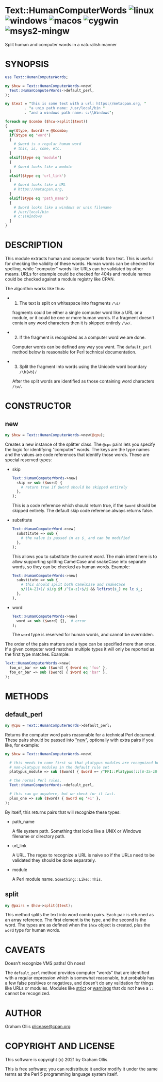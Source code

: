 # Text::HumanComputerWords ![linux](https://github.com/uperl/Text-HumanComputerWords/workflows/linux/badge.svg) ![windows](https://github.com/uperl/Text-HumanComputerWords/workflows/windows/badge.svg) ![macos](https://github.com/uperl/Text-HumanComputerWords/workflows/macos/badge.svg) ![cygwin](https://github.com/uperl/Text-HumanComputerWords/workflows/cygwin/badge.svg) ![msys2-mingw](https://github.com/uperl/Text-HumanComputerWords/workflows/msys2-mingw/badge.svg)

Split human and computer words in a naturalish manner

# SYNOPSIS

```perl
use Text::HumanComputerWords;

my $hcw = Text::HumanComputerWords->new(
  Text::HumanComputerWords->default_perl,
);

my $text = "this is some text with a url: https://metacpan.org, "
         . "a unix path name: /usr/local/bin "
         . "and a windows path name: c:\\Windows";

foreach my $combo ($hcw->split($text))
{
  my($type, $word) = @$combo;
  if($type eq 'word')
  {
    # $word is a regular human word
    # this, is, some, etc.
  }
  elsif($type eq 'module')
  {
    # $word looks like a module
  }
  elsif($type eq 'url_link')
  {
    # $word looks like a URL
    # https://metacpan.org,
  }
  elsif($type eq 'path_name')
  {
    # $word looks like a windows or unix filename
    # /usr/local/bin
    # c:\\Windows
  }
}
```

# DESCRIPTION

This module extracts human and computer words from text.  This is useful for checking the validity of these words.  Human
words can be checked for spelling, while "computer" words like URLs can be validated by other means.  URLs for example
could be checked for 404s and module names could be checked against a module registry like CPAN.

The algorithm works like thus:

- 1. The text is split on whitespace into fragments `/\s/`

    fragments could be either a single computer word like a URL or a module, or it could be one or more human words.
    If a fragment doesn't contain any word characters then it is skipped entirely `/\w/`.

- 2. If the fragment is recognized as a computer word we are done.

    Computer words can be defined any way you want.  The `default_perl` method below is reasonable for Perl technical
    documentation.

- 3. Split the fragment into words using the Unicode word boundary `/\b{wb}/`

    After the split words are identified as those containing word characters `/\w/`.

# CONSTRUCTOR

## new

```perl
my $hcw = Text::HumanComputerWords->new(@cpu);
```

Creates a new instance of the splitter class.  The `@cpu` pairs lets you specify the logic for identifying
"computer" words.  The keys are the type names and the values are code references that identify those words.
These are special reserved types:

- skip

    ```perl
    Text::HumanComputerWords->new(
      skip => sub ($word) {
        # return true if $word should be skipped entirely
      },
    );
    ```

    This is a code reference which should return true, if the `$word` should be skipped entirely.  The default skip code reference
    always returns false.

- substitute

    ```perl
    Text::HumanComputerWord->new(
      substitute => sub {
        # the value is passed in as $_ and can be modified
      },
    );
    ```

    This allows you to substitute the current word.  The main intent here is to allow supporting splitting CamelCase and snakeCase
    into separate words, so they can be checked as human words.  Example:

    ```perl
    Text::HumanComputerWords->new(
      substitute => sub {
        # this should split both CamelCase and snakeCase
        s/([A-Z]+)/ $1/g if /^[a-z]+$/i && lcfirst($_) ne lc $_;
      },
    ),
    ```

- word

    ```perl
    Text::HumanComputerWords->new(
      word => sub ($word) {},  # error
    );
    ```

    The `word` type is reserved for human words, and cannot be overridden.

The order of the pairs matters and a type can be specified more than once.  If a given computer word matches multiple
types it will only be reported as the first type matches.  Example:

```perl
Text::HumanComputerWords->new(
  foo_or_bar => sub ($word) { $word eq 'foo' },
  foo_or_bar => sub ($word) { $word eq 'bar' },
);
```

# METHODS

## default\_perl

```perl
my @cpu = Text::HumanComputerWords->default_perl;
```

Returns the computer word pairs reasonable for a technical Perl document.  These pairs should be
passed into ["new"](#new), optionally with extra pairs if you like, for example:

```perl
my $hcw = Text::HumanComputerWords->new(

  # this needs to come first so that platypus modules are recognized before
  # non-platypus modules in the default rule set
  platypus_module => sub ($word) { $word =~ /^FFI::Platypus(::[A-Za-z0-9_]+)*$/ },

  # the normal Perl rules.
  Text::HumanComputerWords->default_perl,

  # this can go anywhere, but we check for it last.
  plus_one => sub ($word) { $word eq '+1' },
);
```

By itself, this returns pairs that will recognize these types:

- path\_name

    A file system path.  Something that looks like a UNIX or Windows filename or directory path.

- url\_link

    A URL.  The regex to recognize a URL is naive so if the URLs need to be validated they should be done separately.

- module

    A Perl module name.  `Something::Like::This`.

## split

```perl
my @pairs = $hcw->split($text);
```

This method splits the text into word combo pairs.  Each pair is returned as an array reference.  The first element is the type,
and the second is the word.  The types are as defined when the `$hcw` object is created, plus the `word` type for human words.

# CAVEATS

Doesn't recognize VMS paths!  Oh noes!

The `default_perl` method provides computer "words" that are identified with a regular expression which is somewhat reasonable,
but probably has a few false positives or negatives, and doesn't do any validation for things like URLs or modules.  Modules
like [strict](https://metacpan.org/pod/strict) or [warnings](https://metacpan.org/pod/warnings) that do not have a `::` cannot be recognized.

# AUTHOR

Graham Ollis <plicease@cpan.org>

# COPYRIGHT AND LICENSE

This software is copyright (c) 2021 by Graham Ollis.

This is free software; you can redistribute it and/or modify it under
the same terms as the Perl 5 programming language system itself.
